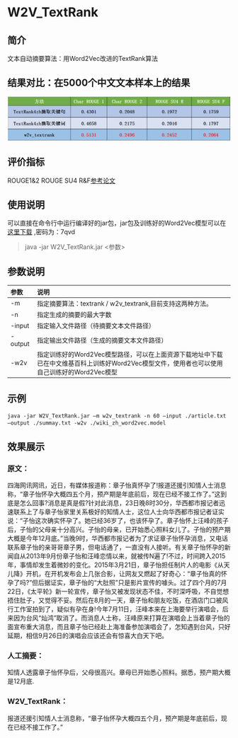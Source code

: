 # W2V_TextRank

## 简介
文本自动摘要算法：用Word2Vec改进的TextRank算法

## 结果对比：在5000个中文文本样本上的结果
![](/jpg/result.jpg)

## 评价指标
ROUGE1&2 ROUGE SU4 R&F[参考论文](http://www.aclweb.org/anthology/W04-1013)

## 使用说明
可以直接在命令行中运行编译好的jar包，jar包及训练好的Word2Vec模型可以在[这里下载](https://pan.baidu.com/s/1c2H4Aa8) ,密码为：7qvd
> java -jar W2V_TextRank.jar <参数>

## 参数说明
| 参数 | 说明 | 
|:---------------------|:--------|
| -m | 指定摘要算法：textrank / w2v_textrank,目前支持这两种方法。| 
| -n | 指定生成的摘要的最大字数| 
| -input | 指定输入文件路径（待摘要文本文件路径）|
| -output| 指定输出文件路径（生成的摘要文本文件路径） | 
| -w2v | 指定训练好的Word2Vec模型路径，可以在上面资源下载地址中下载已在中文维基百科上训练好Word2Vec模型文件，使用者也可以使用自己训练好的Word2Vec模型| 

## 示例
```
java -jar W2V_TextRank.jar –m w2v_textrank -n 60 –input ./article.txt –output ./summay.txt -w2v ./wiki_zh_word2vec.model
```
## 效果展示
### 原文：
四海网讯网讯，近日，有媒体报道称：章子怡真怀孕了!报道还援引知情人士消息称，“章子怡怀孕大概四五个月，预产期是年底前后，现在已经不接工作了。”这到底是怎么回事?消息是真是假?针对此消息，23日晚8时30分，华西都市报记者迅速联系上了与章子怡家里关系极好的知情人士，这位人士向华西都市报记者证实说：“子怡这次确实怀孕了。她已经36岁了，也该怀孕了。章子怡怀上汪峰的孩子后，子怡的父母亲十分高兴。子怡的母亲，已开始悉心照料女儿了。子怡的预产期大概是今年12月底。”当晚9时，华西都市报记者为了求证章子怡怀孕消息，又电话联系章子怡的亲哥哥章子男，但电话通了，一直没有人<Paragraph>接听。有关章子怡怀孕的新闻自从2013年9月份章子怡和汪峰恋情以来，就被传N遍了!不过，时间跨入2015年，事情却发生着微妙的变化。2015年3月21日，章子怡担任制片人的电影《从天儿降》开机，在开机发布会上几张合影，让网友又燃起了好奇心：“章子怡真的怀孕了吗?”但后据证实，章子怡的“大肚照”只是影片宣传的噱头。过了四个月的7月22日，《太平轮》新一轮宣传，章子怡又被发现状态不佳，不时深呼吸，不自觉想捂住肚子，又觉得不妥。然后在8月的一天，章子怡和朋友吃饭，在酒店门口被风行工作室拍到了，疑似有孕在身!今年7月11日，汪峰本来在上海要举行演唱会，后来因为台风“灿鸿”取消了。而消息人士称，汪峰原来打算在演唱会上当着章子怡的面宣布重大消息，而且章子怡已经赴上海准备参加演唱会了，怎知遇到台风，只好延期，相信9月26日的演唱会应该还会有惊喜大白天下吧。
### 人工摘要：
知情人透露章子怡怀孕后，父母很高兴。章母已开始悉心照料。据悉，预产期大概是12月底.
### W2V_TextRank：
报道还援引知情人士消息称，“章子怡怀孕大概四五个月，预产期是年底前后，现在已经不接工作了。”
